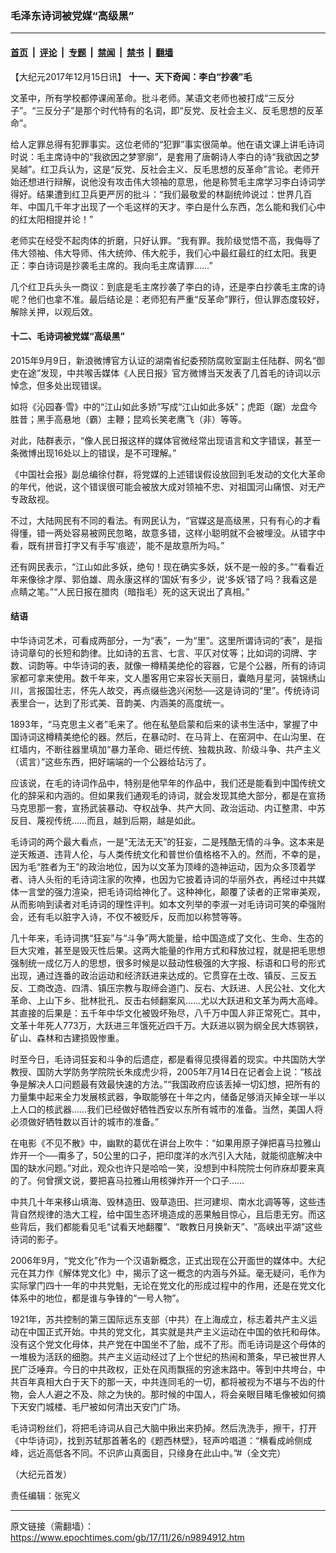 ### 毛泽东诗词被党媒“高级黑”

---

#### [首页](../../../..?n9894912) &nbsp;|&nbsp; [评论](../../../../../epoch-comment?n9894912) &nbsp;|&nbsp; [专题](../../../../../epoch-special?n9894912) &nbsp;|&nbsp; [禁闻](../../../../../epoch-news?n9894912) &nbsp;|&nbsp; [禁书](../../../../../books?n9894912) &nbsp;|&nbsp; [翻墙](https://github.com/gfw-breaker/nogfw/blob/master/README.md?n9894912)


<div class="post_content" id="artbody" itemprop="articleBody">
 <!-- article content begin -->
 <p>
  【大纪元2017年12月15日讯】
  <strong>
   十一、天下奇闻：李白“抄袭”毛
  </strong>
 </p>
 <p>
  文革中，所有学校都停课闹革命。批斗老师。某语文老师也被打成“三反分子”。“三反分子”是那个时代特有的名词，即“反党、反社会主义、反毛思想的反革命”。
 </p>
 <p>
  给人定罪总得有犯罪事实。这位老师的“犯罪”事实很简单。他在语文课上讲毛诗词时说：毛主席诗中的“我欲因之梦寥廓”，是套用了唐朝诗人李白的诗“我欲因之梦吴越”。红卫兵认为，这是“反党、反社会主义、反毛思想的反革命”言论。老师开始还想进行辩解，说他没有攻击伟大领袖的意思，他是称赞毛主席学习李白诗词学得好。结果遭到红卫兵更严厉的批斗：“我们最敬爱的林副统帅说过：世界几百年、中国几千年才出现了一个毛这样的天才。李白是什么东西，怎么能和我们心中的红太阳相提并论！”
 </p>
 <p>
  老师实在经受不起肉体的折磨，只好认罪。“我有罪。我阶级觉悟不高，我侮辱了伟大领袖、伟大导师、伟大统帅、伟大舵手，我们心中最红最红的红太阳。我更正：李白诗词是抄袭毛主席的。我向毛主席请罪……”
 </p>
 <p>
  几个红卫兵头头一商议：到底是毛主席抄袭了李白的诗，还是李白抄袭毛主席的诗呢？他们也拿不准。最后结论是：老师犯有严重“反革命”罪行，但认罪态度较好，解除关押，以观后效。
 </p>
 <h4>
  十二、毛诗词被党媒“高级黑”
 </h4>
 <p>
  2015年9月9日，新浪微博官方认证的湖南省纪委预防腐败室副主任陆群、网名“御史在途”发现，中共喉舌媒体《人民日报》官方微博当天发表了几首毛的诗词以示悼念，但多处出现错误。
 </p>
 <p>
  如将《沁园春‧雪》中的“江山如此多娇”写成“江山如此多妖”；虎距（踞）龙盘今胜昔；黑手高悬地（霸）主鞭；昆鸡长笑老鹰飞（非）等等。
 </p>
 <p>
  对此，陆群表示，“像人民日报这样的媒体官微经常出现语言和文字错误，甚至一条微博出现16处以上的错误，是不可理解。”
 </p>
 <p>
  《中国社会报》副总编徐付群，将党媒的上述错误假设放回到毛发动的文化大革命的年代，他说，这个错误很可能会被放大成对领袖不忠、对祖国河山痛恨、对无产专政敌视。
 </p>
 <p>
  不过，大陆网民有不同的看法。有网民认为，“官媒这是高级黑，只有有心的才看得懂，错一两处容易被网民忽略，故意多错，这样小聪明就不会被埋没。从错字中看，既有拼音打字又有手写‘痕迹’，能不是故意所为吗。”
 </p>
 <p>
  还有网民表示，“江山如此多妖，绝句！现在确实多妖，妖不是一般的多。”“看看近年来像徐才厚、郭伯雄、周永康这样的‘国妖’有多少，说‘多妖’错了吗？我看这是点睛之笔。”“人民日报在腊肉（暗指毛）死的这天说出了真相。”
 </p>
 <h4>
  结语
 </h4>
 <p>
  中华诗词艺术，可看成两部分，一为“表”，一为“里”。这里所谓诗词的“表”，是指诗词章句的长短和韵律。比如诗的五言、七言、平仄对仗等；比如词的词牌、字数、词韵等。中华诗词的表，就像一樽精美绝伦的容器，它是个公器，所有的诗词家都可拿来使用。数千年来，文人墨客用它来容长天丽日，囊皓月星河，装锦绣山川，言报国壮志，怀先人故交，再点缀些逸兴闲愁──这是诗词的“里”。传统诗词表里合一，达到了形式美、音韵美、内涵美的高度统一。
 </p>
 <p>
  1893年，“马克思主义者”毛来了。他在私塾启蒙和后来的读书生活中，掌握了中国诗词这樽精美绝伦的器。然后，在暴动时、在马背上、在窑洞中、在山沟里、在红墙内，不断往器里填加“暴力革命、砸烂传统、独裁执政、阶级斗争、共产主义（谎言）”这些东西，把好端端的一个公器给玷污了。
 </p>
 <p>
  应该说，在毛的诗词作品中，特别是他早年的作品中，我们还是能看到中国传统文化的辞采和内涵的。但如果我们通观毛的诗词，就会发现其绝大部分，都是在宣扬马克思那一套，宣扬武装暴动、夺权战争、共产大同、政治运动、内讧整肃、中苏反目、蔑视传统……而且，越到后期，越是如此。
 </p>
 <p>
  毛诗词的两个最大看点，一是“无法无天”的狂妄，二是残酷无情的斗争。这本来是逆天叛道、违背人伦，与人类传统文化和普世价值格格不入的。然而，不幸的是，因为毛“胜者为王”的政治地位，因为以文革为顶峰的造神运动，因为众多顶着学者、诗人头衔的毛诗词注家的吹捧，也因为它披着诗词的华丽外衣，再经过中共媒体一言堂的强力渲染，把毛诗词给神化了。这种神化，颠覆了读者的正常审美观，从而影响到读者对毛诗词的理性评判。如本文列举的李淑一对毛诗词可笑的牵强附会，还有毛以脏字入诗，不仅不被贬斥，反而加以称赞等等。
 </p>
 <p>
  几十年来，毛诗词携“狂妄”与“斗争”两大能量，给中国造成了文化、生命、生态的巨大灾难，甚至是毁灭性后果。这两大能量的作用方式和释放过程，就是把毛思想强制统一成亿万人的思想，很多时候是以鼓动性极强的大字报、标语和口号的形式出现，通过连番的政治运动和经济跃进来达成的。它贯穿在土改、镇反、三反五反、工商改造、四清、镇压宗教与取缔会道门、反右、大跃进、人民公社、文化大革命、上山下乡、批林批孔、反击右倾翻案风……尤以大跃进和文革为两大高峰。其直接的后果是：五千年中华文化被毁坏殆尽，八千万中国人非正常死亡。其中，文革十年死人773万，大跃进三年饿死近四千万。大跃进以钢为纲全民大炼钢铁，矿山、森林和古建损毁惨重。
 </p>
 <p>
  时至今日，毛诗词狂妄和斗争的后遗症，都是看得见摸得着的现实。中共国防大学教授、国防大学防务学院院长朱成虎少将，2005年7月14日在记者会上说：“核战争是解决人口问题最有效最快速的方法。”“我国政府应该丢掉一切幻想，把所有的力量集中起来全力发展核武器，争取能够在十年之内，储备足够消灭掉全球一半以上人口的核武器……我们已经做好牺牲西安以东所有城市的准备。当然，美国人将必须做好牺牲数以百计的城市的准备。”
 </p>
 <p>
  在电影《不见不散》中，幽默的葛优在讲台上吹牛：“如果用原子弹把喜马拉雅山炸开一个──甭多了，50公里的口子，把印度洋的水汽引入大陆，就能彻底解决中国的缺水问题。”对此，观众也许只是哈哈一笑，没想到中科院院士何祚庥却要来真的了。何曾撰文说，要把喜马拉雅山用核弹炸开一个口子……
 </p>
 <p>
  中共几十年来移山填海、毁林造田、毁草造田、拦河建坝、南水北调等等，这些违背自然规律的浩大工程，给中国生态环境造成的恶果触目惊心，且后患无穷。而这些背后，我们都能看见毛“试看天地翻覆”、“敢教日月换新天”、“高峡出平湖”这些诗词的影子。
 </p>
 <p>
  2006年9月，“党文化”作为一个汉语新概念，正式出现在公开面世的媒体中。大纪元在其力作《解体党文化》中，揭示了这一概念的内涵与外延。毫无疑问，毛作为实际掌门四十一年的中共党魁，无论在党文化的形成过程中的作用，还是在党文化体系中的地位，都是谁与争锋的“一号人物”。
 </p>
 <p>
  1921年，苏共控制的第三国际远东支部（中共）在上海成立，标志着共产主义运动在中国正式开始。中共的党文化，其实就是共产主义运动在中国的依托和母体。没有这个党文化母体，共产党在中国坐不了胎，成不了形。而毛诗词是这个母体的一堆极为活跃的细胞。共产主义运动经过了上个世纪的热闹和萧条，早已被世界人民广泛唾弃。今日的中共政权，正处在风雨飘摇的穷途末路中。等到中共垮台，中共百年真相大白于天下的那一天，中共连同毛的一切，都将被视为不堪与不齿的什物，会人人避之不及、除之为快的。那时候的中国人，将会亲眼目睹毛像被如何摘下天安门城楼、毛尸被如何清出天安门广场。
 </p>
 <p>
  毛诗词粉丝们，将把毛诗词从自己大脑中揪出来扔掉。然后洗洗手，擦干，打开《中华诗词》，找到苏轼那首著名的《题西林壁》，轻声吟唱道：“横看成岭侧成峰，远近高低各不同。不识庐山真面目，只缘身在此山中。”#（全文完）
 </p>
 <p>
  （大纪元首发）
 </p>
 <p>
  责任编辑：张宪义
 </p>
 <!-- article content end -->
 <div id="below_article_ad">
 </div>
</div>


---

原文链接（需翻墙）：https://www.epochtimes.com/gb/17/11/26/n9894912.htm